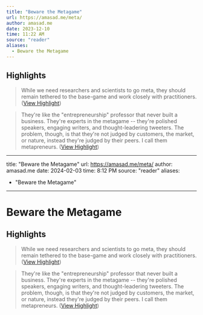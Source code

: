 ```yaml
---
title: "Beware the Metagame"
url: https://amasad.me/meta/
author: amasad.me
date: 2023-12-10
time: 11:22 AM
source: "reader"
aliases:
  - Beware the Metagame
---
```

## Highlights
> While we need researchers and scientists to go meta, they should remain tethered to the base-game and work closely with practitioners. ([View Highlight](https://read.readwise.io/read/01h9yy635pcff0qh533am5x0r1))

> They're like the "entrepreneurship" professor that never built a business. They're experts in the metagame -- they're polished speakers, engaging writers, and thought-leadering tweeters. The problem, though, is that they're not judged by customers, the market, or nature, instead they're judged by their peers. I call them metapreneurs. ([View Highlight](https://read.readwise.io/read/01h9yy6xdz8a8q3yth1xem6vks))

---
title: "Beware the Metagame"
url: https://amasad.me/meta/
author: amasad.me
date: 2024-02-03
time: 8:12 PM
source: "reader"
aliases:
  - "Beware the Metagame"
---
# Beware the Metagame

## Highlights
> While we need researchers and scientists to go meta, they should remain tethered to the base-game and work closely with practitioners. ([View Highlight](https://read.readwise.io/read/01h9yy635pcff0qh533am5x0r1))

> They're like the "entrepreneurship" professor that never built a business. They're experts in the metagame -- they're polished speakers, engaging writers, and thought-leadering tweeters. The problem, though, is that they're not judged by customers, the market, or nature, instead they're judged by their peers. I call them metapreneurs. ([View Highlight](https://read.readwise.io/read/01h9yy6xdz8a8q3yth1xem6vks))

